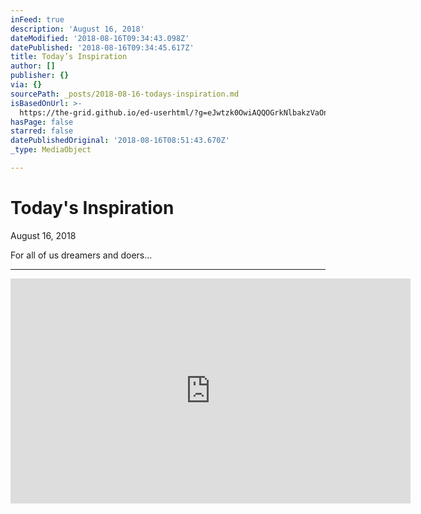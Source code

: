```yaml
---
inFeed: true
description: 'August 16, 2018'
dateModified: '2018-08-16T09:34:43.098Z'
datePublished: '2018-08-16T09:34:45.617Z'
title: Today’s Inspiration
author: []
publisher: {}
via: {}
sourcePath: _posts/2018-08-16-todays-inspiration.md
isBasedOnUrl: >-
  https://the-grid.github.io/ed-userhtml/?g=eJwtzk0OwiAQQOGrkNlbakzVaOnaxAu45WcqRCgEhhBur1H3L1_e7NYsA7LmDFkB03EEZtE9LQk47CdgJWsBliiVC-ettaHHSlXhoGPgGBQafr_F8-kxkksvYF9OxWwwC_hg0vvYBMhKMXnZrww3nXsiNLuAxsl_sVbvi86I2zLz39PyBh-fNjk
hasPage: false
starred: false
datePublishedOriginal: '2018-08-16T08:51:43.670Z'
_type: MediaObject

---
```

# Today's Inspiration

August 16, 2018

For all of us dreamers and doers...

---

<iframe src="https://cdn.embedly.com/widgets/media.html?src=http%3A%2F%2Fwww.youtube.com%2Fembed%2FKHo87X0tipk&amp;src_secure=1&amp;url=http%3A%2F%2Fwww.youtube.com%2Fwatch%3Fv%3DKHo87X0tipk&amp;image=http%3A%2F%2Fi.ytimg.com%2Fvi%2FKHo87X0tipk%2Fhqdefault.jpg&amp;key=a715cf41cc93453ca338d350cd26f87b&amp;type=text%2Fhtml&amp;schema=youtube" width="640" height="360" scrolling="no" frameborder="0" allowfullscreen="true" style=""></iframe>